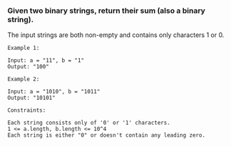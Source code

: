 ### Given two binary strings, return their sum (also a binary string).

The input strings are both non-empty and contains only characters 1 or 0.

```
Example 1:

Input: a = "11", b = "1"
Output: "100"
```

```
Example 2:

Input: a = "1010", b = "1011"
Output: "10101"
``` 
```
Constraints:

Each string consists only of '0' or '1' characters.
1 <= a.length, b.length <= 10^4
Each string is either "0" or doesn't contain any leading zero.
```
